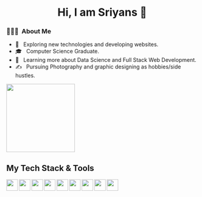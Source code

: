 <h1 align="center" > Hi, I am Sriyans 👋</h1>
</hr>
<link rel="stylesheet" href="https://cdn.jsdelivr.net/gh/devicons/devicon@v2.15.1/devicon.min.css">
          
<h3> 👨🏻‍💻 &nbsp;About Me </h3>

- 🤔 &nbsp; Exploring new technologies and developing websites.
- 🎓 &nbsp; Computer Science Graduate.
- 🌱 &nbsp; Learning more about Data Science and Full Stack Web Development.
- ✍️ &nbsp; Pursuing Photography and graphic designing as hobbies/side hustles.

<a href="https://github.com/sriyansg">
<!--   <img height="180em" src="https://github-readme-stats.vercel.app/api?username=sriyansg&theme=buefy&show_icons=true" /> -->
  <img height="180em" src="https://github-readme-stats.vercel.app/api/top-langs/?username=sriyansg&theme=buefy&layout=compact" />
</a>

<h2>My Tech Stack & Tools</h2>
<img align="left" src="https://cdn.jsdelivr.net/gh/devicons/devicon/icons/c/c-original.svg" / style="height: 30px; width: 30px;"> 
<img align="left" src="https://cdn.jsdelivr.net/gh/devicons/devicon/icons/cplusplus/cplusplus-original.svg" / style="height: 30px; width: 30px;">
<img align="left" src="https://cdn.jsdelivr.net/gh/devicons/devicon/icons/java/java-original-wordmark.svg" / style="height: 30px; width: 30px;">
<img align="left"src="https://cdn.jsdelivr.net/gh/devicons/devicon/icons/python/python-original-wordmark.svg" / style="height: 30px; width: 30px;">
<img align="left"src="https://cdn.jsdelivr.net/gh/devicons/devicon/icons/html5/html5-original-wordmark.svg" / style="height: 30px; width: 30px;">
<img align="left"src="https://cdn.jsdelivr.net/gh/devicons/devicon/icons/css3/css3-original-wordmark.svg" / style="height: 30px; width: 30px;">
<img align="left"src="https://cdn.jsdelivr.net/gh/devicons/devicon/icons/javascript/javascript-original.svg" / style="height: 30px; width: 30px;">
<img align="left"src="https://cdn.jsdelivr.net/gh/devicons/devicon/icons/git/git-original-wordmark.svg" / style="height: 30px; width: 30px;">
<img align="left"src="https://cdn.jsdelivr.net/gh/devicons/devicon/icons/vscode/vscode-original.svg" / style="height: 30px; width: 30px;">
      

          
          
          
          
          
          
          
            
          
          



